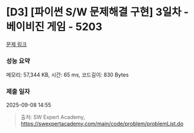 # [D3] [파이썬 S/W 문제해결 구현] 3일차 - 베이비진 게임 - 5203 

[문제 링크](https://swexpertacademy.com/main/code/problem/problemDetail.do?contestProbId=AWT-MRHKchIDFAVT) 

### 성능 요약

메모리: 57,344 KB, 시간: 65 ms, 코드길이: 830 Bytes

### 제출 일자

2025-09-08 14:55



> 출처: SW Expert Academy, https://swexpertacademy.com/main/code/problem/problemList.do